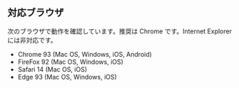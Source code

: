 ## 対応ブラウザ

次のブラウザで動作を確認しています。推奨は Chrome です。Internet Explorer には非対応です。

- Chrome 93 (Mac OS, Windows, iOS, Android)
- FireFox 92 (Mac OS, Windows, iOS)
- Safari 14 (Mac OS, iOS)
- Edge 93 (Mac OS, Windows, iOS)
